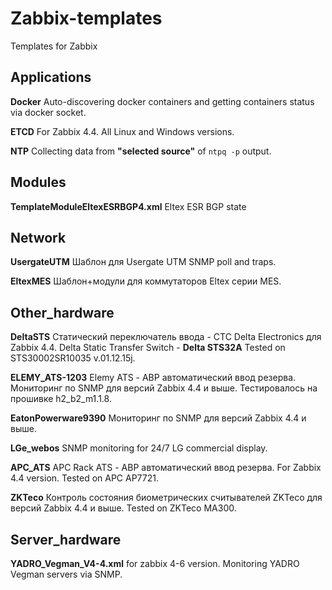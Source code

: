 # Zabbix-templates
Templates for Zabbix

## Applications
**Docker**
Auto-discovering docker containers and getting containers status via docker socket.

**ETCD**
For Zabbix 4.4. All Linux and Windows versions.

**NTP**
Collecting data from **"selected source"** of `ntpq -p` output.


## Modules
**TemplateModuleEltexESRBGP4.xml** Eltex ESR BGP state


## Network
**UsergateUTM** Шаблон для Usergate UTM SNMP poll and traps.

**EltexMES** Шаблон+модули для коммутаторов Eltex серии MES.


## Other_hardware
**DeltaSTS** Статический переключатель ввода - СТС Delta Electronics для Zabbix 4.4. Delta Static Transfer Switch - **Delta STS32A** Tested on STS30002SR10035 v.01.12.15j.

**ELEMY_ATS-1203** Elemy ATS - АВР автоматический ввод резерва. Мониторинг по SNMP для версий Zabbix 4.4 и выше. Тестировалось на прошивке h2_b2_m1.1.8.

**EatonPowerware9390** Мониторинг по SNMP для версий Zabbix 4.4 и выше.

**LGe_webos** SNMP monitoring for 24/7 LG commercial display.

**APC_ATS** APC Rack ATS - АВР автоматический ввод резерва. For Zabbix 4.4 version. Tested on APC AP7721.

**ZKTeco** Контроль состояния биометрических считывателей ZKTeco для версий Zabbix 4.4 и выше. Tested on ZKTeco MA300.

## Server_hardware
**YADRO_Vegman_V4-4.xml** for zabbix 4-6 version. Monitoring YADRO Vegman servers via SNMP.




